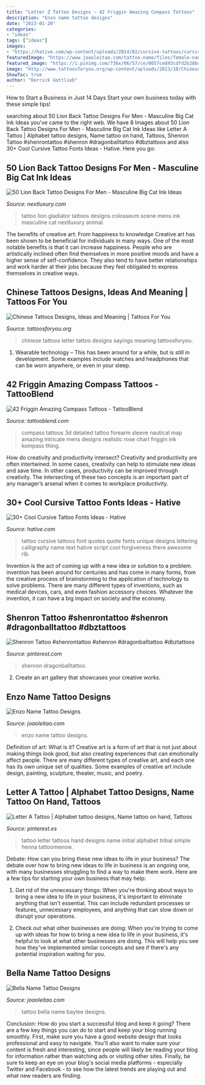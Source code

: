 ```yaml
---
title: "Letter Z Tattoo Designs ~ 42 Friggin Amazing Compass Tattoos"
description: "Enzo name tattoo designs"
date: "2023-01-20"
categories:
- "ideas"
tags: ["ideas"]
images:
- "https://hative.com/wp-content/uploads/2014/02/cursive-tattoos/cursive-quote-back-tattoo-29.jpg"
featuredImage: "https://www.joaoleitao.com/tattoo-name/files/female-names1/tattoo-design-name-bella-22.png"
featured_image: "https://i.pinimg.com/736x/06/57/ce/0657ce893cdfd2b28bd3bb14da4e6914.jpg"
image: "http://www.tattoosforyou.org/wp-content/uploads/2013/10/Chinese-Letter-Tattoos.jpg"
ShowToc: true
author: "Derrick Gottlieb"
---
```



How to Start a Business in Just 14 Days
Start your own business today with these simple tips!

	

		
searching about 50 Lion Back Tattoo Designs For Men - Masculine Big Cat Ink Ideas you've came to the right web. We have 8 Images about 50 Lion Back Tattoo Designs For Men - Masculine Big Cat Ink Ideas like Letter A Tattoo | Alphabet tattoo designs, Name tattoo on hand, Tattoos, Shenron Tattoo #shenrontattoo #shenron #dragonballtattoo #dbztattoos and also 30+ Cool Cursive Tattoo Fonts Ideas - Hative. Here you go:
		
    
## 50 Lion Back Tattoo Designs For Men - Masculine Big Cat Ink Ideas

<img loading=lazy src="http://nextluxury.com/wp-content/uploads/colosseum-lion-and-gladiator-scene-mens-full-back-tattoo.jpg" onerror="this.onerror=null;this.src='https://tse4.mm.bing.net/th?id=OIP.OGhsIeFtVl1pAvSIEdaYpgHaJS&amp;pid=15.1';" alt="50 Lion Back Tattoo Designs For Men - Masculine Big Cat Ink Ideas">

_Source: nextluxury.com_

>tattoo lion gladiator tattoos designs colosseum scene mens ink masculine cat nextluxury animal. 

	

The benefits of creative art: From happiness to knowledge
Creative art has been shown to be beneficial for individuals in many ways. One of the most notable benefits is that it can increase happiness. People who are artistically inclined often find themselves in more positive moods and have a higher sense of self-confidence. They also tend to have better relationships and work harder at their jobs because they feel obligated to express themselves in creative ways.

    
## Chinese Tattoos Designs, Ideas And Meaning | Tattoos For You

<img loading=lazy src="http://www.tattoosforyou.org/wp-content/uploads/2013/10/Chinese-Letter-Tattoos.jpg" onerror="this.onerror=null;this.src='https://tse2.mm.bing.net/th?id=OIP.NEPPZLi2oQp62mWRWnptgAHaJ4&amp;pid=15.1';" alt="Chinese Tattoos Designs, Ideas and Meaning | Tattoos For You">

_Source: tattoosforyou.org_

>chinese tattoos letter tattoo designs sayings meaning tattoosforyou. 

	

1. Wearable technology – This has been around for a while, but is still in development. Some examples include watches and headphones that can be worn anywhere, or even in your sleep.

    
## 42 Friggin Amazing Compass Tattoos - TattooBlend

<img loading=lazy src="https://tattooblend.com/wp-content/uploads/2016/02/a2385vs2qbje5.jpg" onerror="this.onerror=null;this.src='https://tse3.mm.bing.net/th?id=OIP.nsRVKD82XuF4m-HYift9LwHaHX&amp;pid=15.1';" alt="42 Friggin Amazing Compass Tattoos - TattooBlend">

_Source: tattooblend.com_

>compass tattoos 3d detailed tattoo forearm sleeve nautical map amazing intricate mens designs realistic rose chart friggin ink kompass thing. 

	

How do creativity and productivity intersect?
Creativity and productivity are often intertwined. In some cases, creativity can help to stimulate new ideas and save time. In other cases, productivity can be improved through creativity. The intersecting of these two concepts is an important part of any manager’s arsenal when it comes to workplace productivity.

    
## 30+ Cool Cursive Tattoo Fonts Ideas - Hative

<img loading=lazy src="https://hative.com/wp-content/uploads/2014/02/cursive-tattoos/cursive-quote-back-tattoo-29.jpg" onerror="this.onerror=null;this.src='https://tse1.mm.bing.net/th?id=OIP.n_6_4TVKLUU0nGo3IHPy7wHaJc&amp;pid=15.1';" alt="30+ Cool Cursive Tattoo Fonts Ideas - Hative">

_Source: hative.com_

>tattoo cursive tattoos font quotes quote fonts unique designs lettering calligraphy name text hative script cool forgiveness there awesome rib. 

	

Invention is the act of coming up with a new idea or solution to a problem. invention has been around for centuries and has come in many forms, from the creative process of brainstorming to the application of technology to solve problems. There are many different types of inventions, such as medical devices, cars, and even fashion accessory choices. Whatever the invention, it can have a big impact on society and the economy.

    
## Shenron Tattoo #shenrontattoo #shenron #dragonballtattoo #dbztattoos

<img loading=lazy src="https://i.pinimg.com/736x/06/57/ce/0657ce893cdfd2b28bd3bb14da4e6914.jpg" onerror="this.onerror=null;this.src='https://tse1.mm.bing.net/th?id=OIP.nQ1KSvfcQGn-RSp7Urcp0AHaJ3&amp;pid=15.1';" alt="Shenron Tattoo #shenrontattoo #shenron #dragonballtattoo #dbztattoos">

_Source: pinterest.com_

>shenron dragonballtattoo. 

	

2. Create an art gallery that showcases your creative works.

    
## Enzo Name Tattoo Designs

<img loading=lazy src="https://www.joaoleitao.com/tattoo-name/files/male-names2/tattoo-design-name-enzo-12.png" onerror="this.onerror=null;this.src='https://tse1.mm.bing.net/th?id=OIP.v9Z6owKBAwrWMx0VMRYj9QHaFX&amp;pid=15.1';" alt="Enzo Name Tattoo Designs">

_Source: joaoleitao.com_

>enzo name tattoo designs. 

	

Definition of art: What is it?
Creative art is a form of art that is not just about making things look good, but also creating experiences that can emotionally affect people. There are many different types of creative art, and each one has its own unique set of qualities. Some examples of creative art include design, painting, sculpture, theater, music, and poetry.

    
## Letter A Tattoo | Alphabet Tattoo Designs, Name Tattoo On Hand, Tattoos

<img loading=lazy src="https://i.pinimg.com/736x/61/b3/3f/61b33f9c1431cf938f2beb6aeac2de31.jpg" onerror="this.onerror=null;this.src='https://tse2.mm.bing.net/th?id=OIP.gp9JbS3LS_mBTKhPJJfhRgAAAA&amp;pid=15.1';" alt="Letter A Tattoo | Alphabet tattoo designs, Name tattoo on hand, Tattoos">

_Source: pinterest.es_

>tattoo letter tattoos hand designs name initial alphabet tribal simple henna tattoomenow. 

	

Debate: How can you bring these new ideas to life in your business?
The debate over how to bring new ideas to life in business is an ongoing one, with many businesses struggling to find a way to make them work. Here are a few tips for starting your own business that may help: 
1. Get rid of the unnecessary things: When you're thinking about ways to bring a new idea to life in your business, it's important to eliminate anything that isn't essential. This can include redundant processes or features, unnecessary employees, and anything that can slow down or disrupt your operations. 

2. Check out what other businesses are doing: When you're trying to come up with ideas for how to bring a new idea to life in your business, it's helpful to look at what other businesses are doing. This will help you see how they've implemented similar concepts and see if there's any potential inspiration waiting for you.

    
## Bella Name Tattoo Designs

<img loading=lazy src="https://www.joaoleitao.com/tattoo-name/files/female-names1/tattoo-design-name-bella-22.png" onerror="this.onerror=null;this.src='https://tse4.mm.bing.net/th?id=OIP.Jd1Znvh4-5VGknlE3YNeDQHaF4&amp;pid=15.1';" alt="Bella Name Tattoo Designs">

_Source: joaoleitao.com_

>tattoo bella name baylee designs. 

	

Conclusion: How do you start a successful blog and keep it going?
There are a few key things you can do to start and keep your blog running smoothly. First, make sure you have a good website design that looks professional and easy to navigate. You'll also want to make sure your content is fresh and interesting, since people will likely be reading your blog for information rather than watching ads or visiting other sites. Finally, be sure to keep an eye on your blog's social media platforms - especially Twitter and Facebook - to see how the latest trends are playing out and what new readers are finding.

